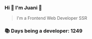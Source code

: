 ### Hi 👋 I&#39;m Juani 🦁

> I&#39;m a Frontend Web Developer SSR

### 📚 Days being a developer: 1249
